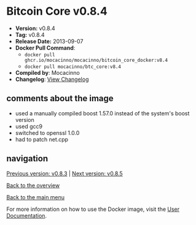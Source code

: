 # Bitcoin Core v0.8.4

- **Version:** v0.8.4
- **Tag:** v0.8.4
- **Release Date:** 2013-09-07
- **Docker Pull Command**:
  - `docker pull ghcr.io/mocacinno/mocacinno/bitcoin_core_docker:v8.4`
  - `docker pull mocacinno/btc_core:v8.4`
- **Compiled by**: Mocacinno
- **Changelog**: [View Changelog](https://github.com/bitcoin/bitcoin/blob/v0.8.4/doc/release-notes.md)

## comments about the image

- used a manually compiled boost 1.57.0 instead of the system's boost version
- used gcc9
- switched to openssl 1.0.0
- had to patch net.cpp

## navigation

[Previous version: v0.8.3](./v8.3.md) | [Next version: v0.8.5](./v8.5.md)

[Back to the overview](./Readme.md)

[Back to the main menu](../Readme.md)

For more information on how to use the Docker image, visit the [User Documentation](../userdocs/Readme.md).

<!-- Google tag (gtag.js) -->
<script async src="https://www.googletagmanager.com/gtag/js?id=G-BPC6NC6FF9"></script>
<script>
  window.dataLayer = window.dataLayer || [];
  function gtag(){dataLayer.push(arguments);}
  gtag('js', new Date());

  gtag('config', 'G-BPC6NC6FF9');
</script>
